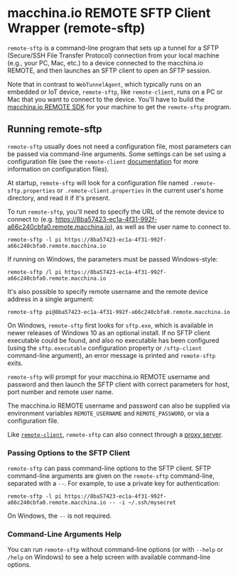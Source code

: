 # macchina.io REMOTE SFTP Client Wrapper (remote-sftp)

`remote-sftp` is a command-line program that sets up a tunnel for a SFTP
(Secure/SSH File Transfer Protocol) connection from your local machine
(e.g., your PC, Mac, etc.) to a device connected to the macchina.io
REMOTE, and then launches an SFTP client to open an SFTP session.

Note that in contrast to `WebTunnelAgent`, which typically runs on an embedded or IoT
device, `remote-sftp`, like `remote-client`, runs on a PC or Mac that you want to connect
to the device. You'll have to build the [macchina.io REMOTE SDK](../../README.md)
for your machine to get the `remote-sftp` program.

## Running remote-sftp

`remote-sftp` usually does not need a configuration file, most parameters can be passed
via command-line arguments. Some settings can be set using a configuration file
(see the `remote-client` [documentation](../WebTunnelClient/README.md) for more
information on configuration files). 

At startup, `remote-sftp` will look for a configuration file named 
`.remote-sftp.properties` or `.remote-client.properties`
in the current user's home directory, and read it if it's present. 

To run `remote-sftp`, you'll need to specify the URL of the remote device to connect
to (e.g. https://8ba57423-ec1a-4f31-992f-a66c240cbfa0.remote.macchina.io), as well as the
user name to connect to.

```
remote-sftp -l pi https://8ba57423-ec1a-4f31-992f-a66c240cbfa0.remote.macchina.io
```

If running on Windows, the parameters must be passed Windows-style:

```
remote-sftp /l pi https://8ba57423-ec1a-4f31-992f-a66c240cbfa0.remote.macchina.io
```

It's also possible to specify remote username and the remote device address in a single
argument:

```
remote-sftp pi@8ba57423-ec1a-4f31-992f-a66c240cbfa0.remote.macchina.io
```

On Windows, `remote-sftp` first looks for `sftp.exe`, which is available in newer
releases of Windows 10 as an optional install. If no SFTP client executable could be found,
and also no executable has been configured (using the `sftp.executable` configuration property
or `/sftp-client` command-line argument), an error message is printed and
`remote-sftp` exits.

`remote-sftp` will prompt for your macchina.io REMOTE username and password and
then launch the SFTP client with correct parameters for host, port number and
remote user name.

The macchina.io REMOTE username and password can also be supplied via environment
variables `REMOTE_USERNAME` and `REMOTE_PASSWORD`, or via a configuration file.

Like [`remote-client`](../WebTunnelClient/README.md), `remote-sftp` can also connect through a 
[proxy server](../WebTunnelClient/README.md#connecting-trough-a-http-proxy).

### Passing Options to the SFTP Client

`remote-sftp` can pass command-line options to the SFTP client. SFTP command-line arguments
are given on the `remote-sftp` command-line, separated with a `--`. For example, to use
a private key for authentication:

```
remote-sftp -l pi https://8ba57423-ec1a-4f31-992f-a66c240cbfa0.remote.macchina.io -- -i ~/.ssh/mysecret
```

On Windows, the `--` is not required.

### Command-Line Arguments Help

You can run `remote-sftp` without command-line options (or with `--help`
or `/help` on Windows) to see a help screen with available command-line options.
